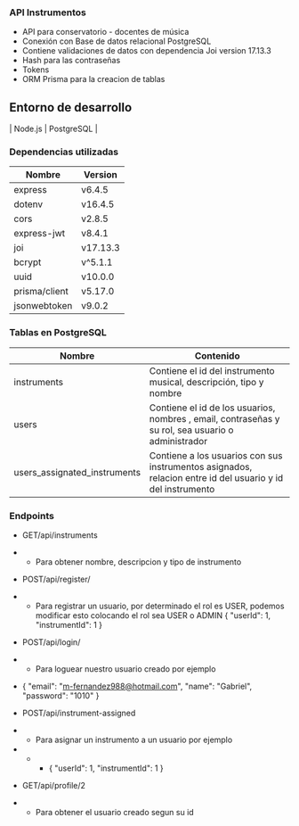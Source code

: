 ### API Instrumentos

- API para conservatorio - docentes de música
- Conexión con Base de datos relacional PostgreSQL
- Contiene validaciones de datos con dependencia Joi version 17.13.3
- Hash para las contraseñas
- Tokens
- ORM Prisma para la creacion de tablas

## Entorno de desarrollo

| Node.js | PostgreSQL |

### Dependencias utilizadas

| Nombre        | Version  |
| ------------- | -------- |
| express       | v6.4.5   |
| dotenv        | v16.4.5  |
| cors          | v2.8.5   |
| express-jwt   | v8.4.1   |
| joi           | v17.13.3 |
| bcrypt        | v^5.1.1  |
| uuid          | v10.0.0  |
| prisma/client | v5.17.0  |
| jsonwebtoken  | v9.0.2   |

### Tablas en PostgreSQL

| Nombre                        | Contenido                                                                                                  |
| ----------------------------- | ---------------------------------------------------------------------------------------------------------- |
| instruments                   | Contiene el id del instrumento musical, descripción, tipo y nombre                                         |
| users                         | Contiene el id de los usuarios, nombres , email, contraseñas y su rol, sea usuario o administrador         |
| users_assignated_instruments | Contiene a los usuarios con sus instrumentos asignados, relacion entre id del usuario y id del instrumento |

### Endpoints

- GET/api/instruments
- - Para obtener nombre, descripcion y tipo de instrumento

- POST/api/register/
- - Para registrar un usuario, por determinado el rol es USER, podemos modificar esto colocando el rol sea USER o ADMIN {
    "userId": 1,
    "instrumentId": 1
    }

- POST/api/login/
- - Para loguear nuestro usuario creado por ejemplo
- {
  "email": "m-fernandez988@hotmail.com",
  "name": "Gabriel",
  "password": "1010"
  }

- POST/api/instrument-assigned
- - Para asignar un instrumento a un usuario por ejemplo
- - - {
      "userId": 1,
      "instrumentId": 1
      }

- GET/api/profile/2
- - Para obtener el usuario creado segun su id
